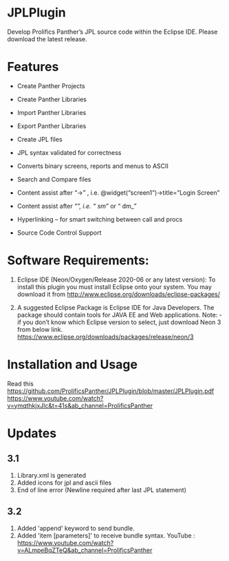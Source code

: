 # JPLPlugin
Develop Prolifics Panther’s JPL source code within the Eclipse IDE. Please download the latest release.

# Features
 * Create Panther Projects

 * Create Panther Libraries

 * Import Panther Libraries

 * Export Panther Libraries

 * Create JPL files

 * JPL syntax validated for correctness

 * Converts binary screens, reports and menus to ASCII

 * Search and Compare files

 * Content assist after “->” , i.e. @widget(“screen1”)->title=”Login Screen”

 * Content assist after “_”, i.e. “ sm_” or “ dm_”

 * Hyperlinking – for smart switching between call and procs

 * Source Code Control Support

# Software Requirements:

1.  Eclipse IDE (Neon/Oxygen/Release 2020-06 or any latest version):
To install this plugin you must install Eclipse onto your system. You may download it
from http://www.eclipse.org/downloads/eclipse-packages/

2.  A suggested Eclipse Package is Eclipse IDE for Java Developers. The package should
contain tools for JAVA EE and Web applications. 
Note: - if you don’t know which Eclipse version to select, just download Neon 3 from
below link. https://www.eclipse.org/downloads/packages/release/neon/3

# Installation and Usage
  Read  this https://github.com/ProlificsPanther/JPLPlugin/blob/master/JPLPlugin.pdf
  https://www.youtube.com/watch?v=ymqthkjxJlc&t=41s&ab_channel=ProlificsPanther

# Updates

## 3.1
1.  Library.xml is generated
2.  Added icons for jpl and ascii files
3.  End of line error (Newline required after last JPL statement)

## 3.2
1.  Added 'append' keyword to send bundle.
2.  Added 'item [parameters]' to receive bundle syntax.
YouTube : https://www.youtube.com/watch?v=ALmpeBqZTeQ&ab_channel=ProlificsPanther
